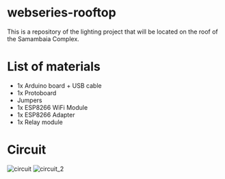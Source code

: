 # webseries-rooftop
This is a repository of the lighting project that will be located on the roof of the Samambaia Complex.

# List of materials
- 1x Arduino board + USB cable
- 1x Protoboard
- Jumpers
- 1x ESP8266 WiFi Module
- 1x ESP8266 Adapter
- 1x Relay module

# Circuit
![circuit](https://github.com/tairape/webseries-rooftop/assets/8051211/93e80001-fcd7-4a0d-9548-ceda5ee2490b)
![circuit_2](https://github.com/tairape/webseries-rooftop/assets/8051211/5896ae0a-40c0-4fe5-9c1d-ebdad7d84fa2)
